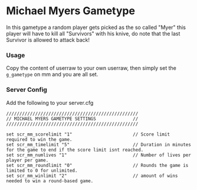 # Michael Myers Gametype
In this gametype a random player gets picked as the so called "Myer" this player will have to kill all "Survivors" with his knive, do note that the last Survivor is allowed to attack back!

### Usage
Copy the content of userraw to your own userraw, then simply set the `g_gametype` on mm and you are all set.

### Server Config
Add the following to your server.cfg
```
//////////////////////////////////////////////////
// MICHAEL MYERS GAMETYPE SETTINGS              //
//////////////////////////////////////////////////

set scr_mm_scorelimit "1"                       // Score limit required to win the game.
set scr_mm_timelimit "5"                        // Duration in minutes for the game to end if the score limit isnt reached.
set scr_mm_numlives "1"                         // Number of lives per player per game.
set scr_mm_roundlimit "0"                       // Rounds the game is limited to 0 for unlimited.
set scr_mm_winlimit "2"                         // amount of wins needed to win a round-based game.
```